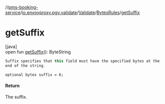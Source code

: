 //[pms-booking-service](../../../../index.md)/[io.envoyproxy.pgv.validate](../../index.md)/[Validate](../index.md)/[BytesRules](index.md)/[getSuffix](get-suffix.md)

# getSuffix

[java]\
open fun [getSuffix](get-suffix.md)(): ByteString

```kotlin
Suffix specifies that this field must have the specified bytes at the
end of the string.

```
`optional bytes suffix = 6;`

#### Return

The suffix.